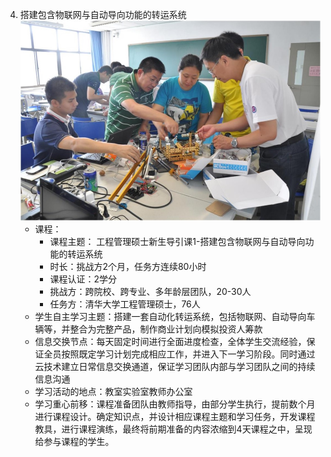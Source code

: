  4. 搭建包含物联网与自动导向功能的转运系统
![0](../assets/case/case-pic/XLP4.jpg)
     * 课程：
        + 课程主题：	    工程管理硕士新生导引课1-搭建包含物联网与自动导向功能的转运系统
        + 时长：挑战方2个月，任务方连续80小时
        + 课程认证：2学分
        + 挑战方：跨院校、跨专业、多年龄层团队，20-30人
        + 任务方：清华大学工程管理硕士，76人
    * 学生自主学习主题：搭建一套自动化转运系统，包括物联网、自动导向车辆等，并整合为完整产品，制作商业计划向模拟投资人筹款
    * 信息交换节点：每天固定时间进行全面进度检查，全体学生交流经验，保证全员按照既定学习计划完成相应工作，并进入下一学习阶段。同时通过云技术建立日常信息交换通道，保证学习团队内部与学习团队之间的持续信息沟通
    * 学习活动的地点：教室实验室教师办公室
    * 学习重心前移：课程准备团队由教师指导，由部分学生执行，提前数个月进行课程设计。确定知识点，并设计相应课程主题和学习任务，开发课程教具，进行课程演练，最终将前期准备的内容浓缩到4天课程之中，呈现给参与课程的学生。

